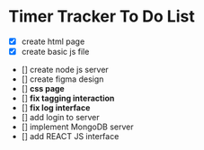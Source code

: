 # Timer Tracker To Do List
- [x] create html page
- [x] create basic js file
- [] create node js server
- [] create figma design
- [] **css page**
- [] **fix tagging interaction**
- [] **fix log interface**
- [] add login to server
- [] implement MongoDB server
- [] add REACT JS interface
